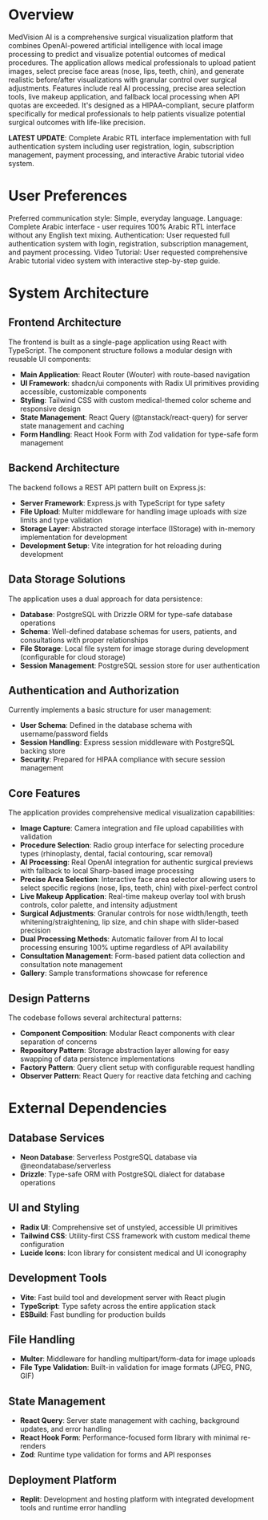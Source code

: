 # Overview

MedVision AI is a comprehensive surgical visualization platform that combines OpenAI-powered artificial intelligence with local image processing to predict and visualize potential outcomes of medical procedures. The application allows medical professionals to upload patient images, select precise face areas (nose, lips, teeth, chin), and generate realistic before/after visualizations with granular control over surgical adjustments. Features include real AI processing, precise area selection tools, live makeup application, and fallback local processing when API quotas are exceeded. It's designed as a HIPAA-compliant, secure platform specifically for medical professionals to help patients visualize potential surgical outcomes with life-like precision.

**LATEST UPDATE**: Complete Arabic RTL interface implementation with full authentication system including user registration, login, subscription management, payment processing, and interactive Arabic tutorial video system.

# User Preferences

Preferred communication style: Simple, everyday language.
Language: Complete Arabic interface - user requires 100% Arabic RTL interface without any English text mixing.
Authentication: User requested full authentication system with login, registration, subscription management, and payment processing.
Video Tutorial: User requested comprehensive Arabic tutorial video system with interactive step-by-step guide.

# System Architecture

## Frontend Architecture
The frontend is built as a single-page application using React with TypeScript. The component structure follows a modular design with reusable UI components:

- **Main Application**: React Router (Wouter) with route-based navigation
- **UI Framework**: shadcn/ui components with Radix UI primitives providing accessible, customizable components
- **Styling**: Tailwind CSS with custom medical-themed color scheme and responsive design
- **State Management**: React Query (@tanstack/react-query) for server state management and caching
- **Form Handling**: React Hook Form with Zod validation for type-safe form management

## Backend Architecture
The backend follows a REST API pattern built on Express.js:

- **Server Framework**: Express.js with TypeScript for type safety
- **File Upload**: Multer middleware for handling image uploads with size limits and type validation
- **Storage Layer**: Abstracted storage interface (IStorage) with in-memory implementation for development
- **Development Setup**: Vite integration for hot reloading during development

## Data Storage Solutions
The application uses a dual approach for data persistence:

- **Database**: PostgreSQL with Drizzle ORM for type-safe database operations
- **Schema**: Well-defined database schemas for users, patients, and consultations with proper relationships
- **File Storage**: Local file system for image storage during development (configurable for cloud storage)
- **Session Management**: PostgreSQL session store for user authentication

## Authentication and Authorization
Currently implements a basic structure for user management:

- **User Schema**: Defined in the database schema with username/password fields
- **Session Handling**: Express session middleware with PostgreSQL backing store
- **Security**: Prepared for HIPAA compliance with secure session management

## Core Features
The application provides comprehensive medical visualization capabilities:

- **Image Capture**: Camera integration and file upload capabilities with validation
- **Procedure Selection**: Radio group interface for selecting procedure types (rhinoplasty, dental, facial contouring, scar removal)
- **AI Processing**: Real OpenAI integration for authentic surgical previews with fallback to local Sharp-based image processing
- **Precise Area Selection**: Interactive face area selector allowing users to select specific regions (nose, lips, teeth, chin) with pixel-perfect control
- **Live Makeup Application**: Real-time makeup overlay tool with brush controls, color palette, and intensity adjustment
- **Surgical Adjustments**: Granular controls for nose width/length, teeth whitening/straightening, lip size, and chin shape with slider-based precision
- **Dual Processing Methods**: Automatic failover from AI to local processing ensuring 100% uptime regardless of API availability
- **Consultation Management**: Form-based patient data collection and consultation note management
- **Gallery**: Sample transformations showcase for reference

## Design Patterns
The codebase follows several architectural patterns:

- **Component Composition**: Modular React components with clear separation of concerns
- **Repository Pattern**: Storage abstraction layer allowing for easy swapping of data persistence implementations
- **Factory Pattern**: Query client setup with configurable request handling
- **Observer Pattern**: React Query for reactive data fetching and caching

# External Dependencies

## Database Services
- **Neon Database**: Serverless PostgreSQL database via @neondatabase/serverless
- **Drizzle**: Type-safe ORM with PostgreSQL dialect for database operations

## UI and Styling
- **Radix UI**: Comprehensive set of unstyled, accessible UI primitives
- **Tailwind CSS**: Utility-first CSS framework with custom medical theme configuration
- **Lucide Icons**: Icon library for consistent medical and UI iconography

## Development Tools
- **Vite**: Fast build tool and development server with React plugin
- **TypeScript**: Type safety across the entire application stack
- **ESBuild**: Fast bundling for production builds

## File Handling
- **Multer**: Middleware for handling multipart/form-data for image uploads
- **File Type Validation**: Built-in validation for image formats (JPEG, PNG, GIF)

## State Management
- **React Query**: Server state management with caching, background updates, and error handling
- **React Hook Form**: Performance-focused form library with minimal re-renders
- **Zod**: Runtime type validation for forms and API responses

## Deployment Platform
- **Replit**: Development and hosting platform with integrated development tools and runtime error handling